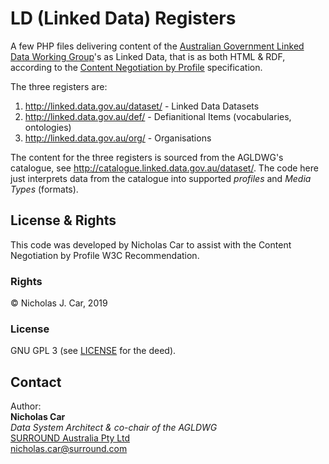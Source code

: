 # LD (Linked Data) Registers
A few PHP files delivering content of the [Australian Government Linked Data Working Group](http://www.linked.data.gov.au)'s as Linked Data, that is as both HTML & RDF, according to the [Content Negotiation by Profile](https://www.w3.org/TR/dx-prof-conneg/) specification.

The three registers are:

1. <http://linked.data.gov.au/dataset/> - Linked Data Datasets  
2. <http://linked.data.gov.au/def/> - Defianitional Items (vocabularies, ontologies)  
3. <http://linked.data.gov.au/org/> - Organisations

The content for the three registers is sourced from the AGLDWG's catalogue, see <http://catalogue.linked.data.gov.au/dataset/>. The code here just interprets data from the catalogue into supported *profiles* and *Media Types* (formats). 

## License & Rights
This code was developed by Nicholas Car to assist with the Content Negotiation by Profile W3C Recommendation.

### Rights
&copy; Nicholas J. Car, 2019

### License
GNU GPL 3 (see [LICENSE](LICENSE) for the deed).

## Contact
Author:  
**Nicholas Car**  
*Data System Architect & co-chair of the AGLDWG*  
[SURROUND Australia Pty Ltd](https://surroundaustralia.com)  
[nicholas.car@surround.com](mailto:nicholas.car@surround.com)
